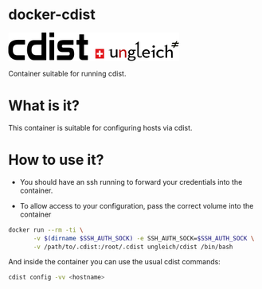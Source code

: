 # docker-cdist

![logo](logo.png)

Container suitable for running cdist.

# What is it?

This container is suitable for configuring hosts via cdist.


# How to use it?

* You should have an ssh running to forward your credentials into the
container.

* To allow access to your configuration, pass the correct volume into
the container


``` bash
docker run --rm -ti \
       -v $(dirname $SSH_AUTH_SOCK) -e SSH_AUTH_SOCK=$SSH_AUTH_SOCK \
       -v /path/to/.cdist:/root/.cdist ungleich/cdist /bin/bash
```

And inside the container you can use the usual cdist commands:

``` bash
cdist config -vv <hostname>
```
